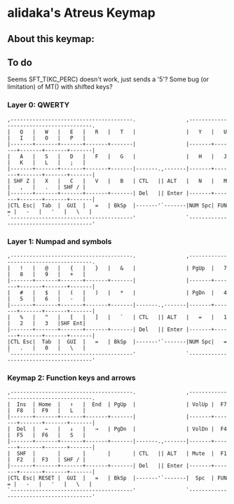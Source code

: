 # alidaka's Atreus Keymap

## About this keymap:

## To do
Seems SFT_T(KC_PERC) doesn't work, just sends a '5'? Some bug (or limitation) of MT() with shifted keys?

### Layer 0: QWERTY

	,---------------------------------------.                ,---------------------------------------.
	|   Q   |   W   |   E   |   R   |   T   |                |   Y   |   U   |   I   |   O   |   P   |
	|-------+-------+-------+-------+-------|                |-------+-------+-------+-------+-------|
	|   A   |   S   |   D   |   F   |   G   |                |   H   |   J   |   K   |   L   |   ;   |
	|-------+-------+-------+-------+-------|-------.,-------|-------+-------+-------+-------+-------|
	| SHF Z |   X   |   C   |   V   |   B   | CTL   || ALT   |   N   |   M   |   ,   |   .   | SHF / |
	|-------+-------+-------+-------+-------| Del   || Enter |-------+-------+-------+-------+-------|
	|CTL Esc|  Tab  |  GUI  |   =   | BkSp  |-------'`-------|NUM Spc| FUN = |   -   |   '   |   \   |
	`---------------------------------------'                `---------------------------------------'

### Layer 1: Numpad and symbols

	,---------------------------------------.                ,---------------------------------------.
	|   !   |   @   |   {   |   }   |   &   |                | PgUp  |   7   |   8   |   9   |   +   |
	|-------+-------+-------+-------+-------|                |-------+-------+-------+-------+-------|
	|   #   |   $   |   (   |   )   |   *   |                | PgDn  |   4   |   5   |   6   |   -   |
	|-------+-------+-------+-------+-------|-------.,-------|-------+-------+-------+-------+-------|
	|   %   |   ^   |   [   |   ]   |   `   | CTL   || ALT   |   =   |   1   |   2   |   3   |SHF Ent|
	|-------+-------+-------+-------+-------| Del   || Enter |-------+-------+-------+-------+-------|
	|CTL Esc|  Tab  |  GUI  |   =   | BkSp  |-------'`-------|NUM Spc|   =   |   .   |   0   |   \   |
	`---------------------------------------'                `---------------------------------------'

### Keymap 2: Function keys and arrows

	,---------------------------------------.                ,---------------------------------------.
	|  Ins  | Home  |   ↑   |  End  | PgUp  |                | VolUp |  F7   |  F8   |  F9   |   L   |
	|-------+-------+-------+-------+-------|                |-------+-------+-------+-------+-------|
	|  Del  |   ←   |   ↓   |   →   | PgDn  |                | VolDn |  F4   |  F5   |  F6   |   S   |
	|-------+-------+-------+-------+-------|-------.,-------|-------+-------+-------+-------+-------|
	|  SHF  |       |       |       |       | CTL   || ALT   | Mute  |  F1   |  F2   |  F3   | SHF / |
	|-------+-------+-------+-------+-------| Del   || Enter |-------+-------+-------+-------+-------|
	|CTL Esc| RESET |  GUI  |   =   | BkSp  |-------'`-------|  Spc  | FUN = |   -   |   '   |   \   |
	`---------------------------------------'                `---------------------------------------'
